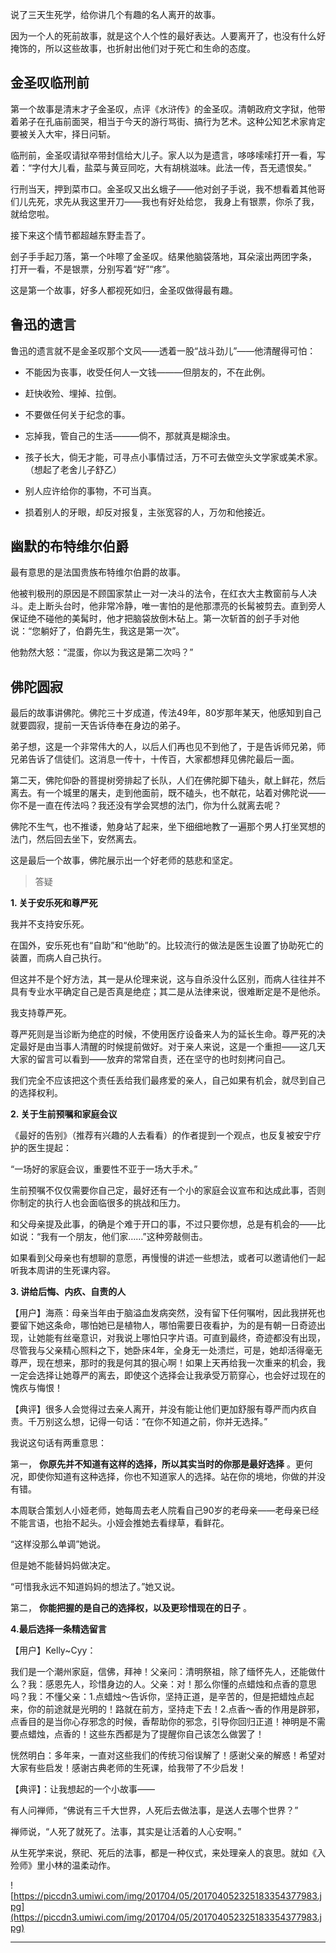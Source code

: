 说了三天生死学，给你讲几个有趣的名人离开的故事。

因为一个人的死前故事，就是这个人个性的最好表达。人要离开了，也没有什么好掩饰的，所以这些故事，也折射出他们对于死亡和生命的态度。

## 金圣叹临刑前

第一个故事是清末才子金圣叹，点评《水浒传》的金圣叹。清朝政府文字狱，他带着弟子在孔庙前面哭，相当于今天的游行骂街、搞行为艺术。这种公知艺术家肯定要被关入大牢，择日问斩。

临刑前，金圣叹请狱卒带封信给大儿子。家人以为是遗言，哆哆嗦嗦打开一看，写着：“字付大儿看，盐菜与黄豆同吃，大有胡桃滋味。此法一传，吾无遗恨矣。”

行刑当天，押到菜市口。金圣叹又出幺蛾子——他对刽子手说，我不想看着其他哥们儿先死，求先从我这里开刀——我也有好处给您， 我身上有银票，你杀了我，就给您啦。

接下来这个情节都超越东野圭吾了。

刽子手手起刀落，第一个咔嚓了金圣叹。结果他脑袋落地，耳朵滚出两团字条， 打开一看，不是银票，分别写着“好”“疼”。

这是第一个故事，好多人都视死如归，金圣叹做得最有趣。

## 鲁迅的遗言

鲁迅的遗言就不是金圣叹那个文风——透着一股“战斗劲儿”——他清醒得可怕：

* 不能因为丧事，收受任何人一文钱———但朋友的，不在此例。

* 赶快收殓、埋掉、拉倒。

* 不要做任何关于纪念的事。

* 忘掉我，管自己的生活———倘不，那就真是糊涂虫。

* 孩子长大，倘无才能，可寻点小事情过活，万不可去做空头文学家或美术家。（想起了老舍儿子舒乙）

* 别人应许给你的事物，不可当真。

* 损着别人的牙眼，却反对报复，主张宽容的人，万勿和他接近。

## 幽默的布特维尔伯爵

最有意思的是法国贵族布特维尔伯爵的故事。

他被判极刑的原因是不顾国家禁止一对一决斗的法令，在红衣大主教窗前与人决斗。走上断头台时，他非常冷静，唯一害怕的是他那漂亮的长髯被剪去。直到旁人保证绝不碰他的美髯时，他才把脑袋放倒木砧上。第一次斩首的刽子手对他说：“您躺好了，伯爵先生，我这是第一次”。

他勃然大怒：“混蛋，你以为我这是第二次吗？”

## 佛陀圆寂

最后的故事讲佛陀。佛陀三十岁成道，传法49年，80岁那年某天，他感知到自己就要圆寂，提前一天告诉侍奉在身边的弟子。

弟子想，这是一个非常伟大的人，以后人们再也见不到他了，于是告诉师兄弟，师兄弟告诉了信徒们。这消息一传十，十传百，大家都想拜见佛陀最后一面。

第二天，佛陀仰卧的菩提树旁排起了长队，人们在佛陀脚下磕头，献上鲜花，然后离去。有一个城里的屠夫，走到他面前，既不磕头，也不献花，站着对佛陀说——你不是一直在传法吗？我还没有学会冥想的法门，你为什么就离去呢？

佛陀不生气，也不推诿，勉身站了起来，坐下细细地教了一遍那个男人打坐冥想的法门，然后回去坐下，安然离去。

这是最后一个故事，佛陀展示出一个好老师的慈悲和坚定。

> 答疑

 **1. 关于安乐死和尊严死**

我并不支持安乐死。

在国外，安乐死也有“自助”和“他助”的。比较流行的做法是医生设置了协助死亡的装置，而病人自己执行。

但这并不是个好方法，其一是从伦理来说，这与自杀没什么区别，而病人往往并不具有专业水平确定自己是否真是绝症；其二是从法律来说，很难断定是不是他杀。

我支持尊严死。

尊严死则是当诊断为绝症的时候，不使用医疗设备来人为的延长生命。尊严死的决定最好是由当事人清醒的时候提前做好。对于亲人来说，这是一个重担——这几天大家的留言可以看到——放弃的常常自责，还在坚守的也时刻拷问自己。

我们完全不应该把这个责任丢给我们最疼爱的亲人，自己如果有机会，就尽到自己的选择权利。

 **2. 关于生前预嘱和家庭会议**

《最好的告别》（推荐有兴趣的人去看看）的作者提到一个观点，也反复被安宁疗护的医生提起：

“一场好的家庭会议，重要性不亚于一场大手术。”

生前预嘱不仅仅需要你自己定，最好还有一个小的家庭会议宣布和达成此事，否则你制定的执行人也会面临很多的挑战和压力。

和父母亲提及此事，的确是个难于开口的事，不过只要你想，总是有机会的——比如说：“我有一个朋友，他们家……”这种旁敲侧击。

如果看到父母亲也有想聊的意愿，再慢慢的讲述一些想法，或者可以邀请他们一起听我本周讲的生死课内容。

 **3. 讲给后悔、内疚、自责的人**

【用户】海燕：母亲当年由于脑溢血发病突然，没有留下任何嘱咐，因此我拼死也要留下她这条命，哪怕她已是植物人，哪怕需要日夜看护，为的是有朝一日奇迹出现，让她能有丝毫意识，对我说上哪怕只字片语。可直到最终，奇迹都没有出现，尽管我与父亲精心照料之下，她卧床4年，全身无一处溃烂，可是，她却活得毫无尊严，现在想来，那时的我是何其的狠心啊！如果上天再给我一次重来的机会，我一定会选择让她尊严的离去，即使这个选择会让我承受万箭穿心，也会好过现在的愧疚与悔恨！

【典评】很多人会觉得过去亲人离开，并没有能让他们更加舒服有尊严而内疚自责。千万别这么想，记得一句话：“在你不知道之前，你并无选择。”

我说这句话有两重意思：

第一， **你原先并不知道有这样的选择，所以其实当时的你那是最好选择** 。更何况，即使你知道有这种选择，你也不知道家人的选择。站在你的境地，你做的并没有错。

本周联合策划人小娅老师，她每周去老人院看自己90岁的老母亲——老母亲已经不能言语，也抬不起头。小娅会推她去看绿草，看鲜花。

“这样没那么单调”她说。

但是她不能替妈妈做决定。

“可惜我永远不知道妈妈的想法了。”她又说。

第二， **你能把握的是自己的选择权，以及更珍惜现在的日子** 。

 **4.最后选择一条精选留言**

【用户】Kelly~Cyy：

我们是一个潮州家庭，信佛，拜神！父亲问：清明祭祖，除了缅怀先人，还能做什么？我：感恩先人，珍惜身边的人。父亲：对！那么你懂的点蜡烛和点香的意思吗？我：不懂父亲：1.点蜡烛～告诉你，坚持正道，是辛苦的，但是把蜡烛点起来，你的前途就是光明的！路就在前方，坚持走下去！2.点香～香的作用是辟邪，点香目的是当你心存邪念的时候，香帮助你的邪念，引导你回归正道！神明是不需要点蜡烛，点香的！这些东西都是为了提醒你自己该怎么做罢了！

恍然明白：多年来，一直对这些我们的传统习俗误解了！感谢父亲的解惑！希望对大家有些启发！感谢古典老师的生死课，给我带了不少启发！

【典评】：让我想起的一个小故事——

有人问禅师，“佛说有三千大世界，人死后去做法事，是送人去哪个世界？”

禅师说，“人死了就死了。法事，其实是让活着的人心安啊。”

从生死学来说，祭祀、死后的法事，都是一种仪式，来处理亲人的哀思。就如《入殓师》里小林的温柔动作。

![https://piccdn3.umiwi.com/img/201704/05/201704052325183354377983.jpg](https://piccdn3.umiwi.com/img/201704/05/201704052325183354377983.jpg)

---
